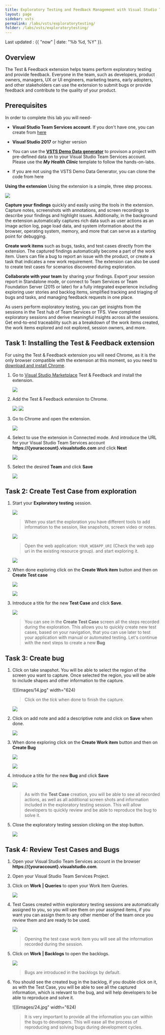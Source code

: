 ```yaml
---
title: Exploratory Testing and Feedback Management with Visual Studio Team Services
layout: page
sidebar: vsts
permalink: /labs/vsts/exploratorytesting/
folder: /labs/vsts/exploratorytesting/
---
```


Last updated : {{ "now" | date: "%b %d, %Y" }}.

## Overview

The Test & Feedback extension helps teams perform exploratory testing and provide feedback. Everyone in the team, such as developers, product owners, managers, UX or UI engineers, marketing teams, early adopters, and other stakeholders can use the extension to submit bugs or provide feedback and contribute to the quality of your product.

## Prerequisites

In order to complete this lab you will need-

- **Visual Studio Team Services account**. If you don't have one, you can create from [here](https://www.visualstudio.com)

- **Visual Studio 2017** or higher version

- You can use the **[VSTS Demo Data generator](http://vstsdemogenerator.azurewebsites.net/Environment/Create)** to provison a project with pre-defined data on to your Visual Studio Team Services account. Please use the ***My Health Clinic*** template to follow the hands-on-labs.

- If you are not using the VSTS Demo Data Generator, you can clone the code from here

**Using the extension**
Using the extension is a simple, three step process.

![](images/1.png)

**Capture your findings** quickly and easily using the tools in the extension. Capture notes, screenshots with annotations, and screen recordings to describe your findings and highlight issues. Additionally, in the background the extension automatically captures rich data such as user actions as an image action log, page load data, and system information about the browser, operating system, memory, and more that can serve as a starting point for debugging.

**Create work items** such as bugs, tasks, and test cases directly from the extension. The captured findings automatically become a part of the work item. Users can file a bug to report an issue with the product, or create a task that indicates a new work requirement. The extension can also be used to create test cases for scenarios discovered during exploration.

**Collaborate with your team** by sharing your findings. Export your session report in Standalone mode, or connect to Team Services or Team Foundation Server (2015 or later) for a fully integrated experience including exploring user stories and backlog items, simplified tracking and triaging of bugs and tasks, and managing feedback requests in one place.

As users perform exploratory testing, you can get insights from the sessions in the Test hub of Team Services or TFS. View completed exploratory sessions and derive meaningful insights across all the sessions. Get end-to-end traceability such as a breakdown of the work items created, the work items explored and not explored, session owners, and more.

## Task 1: Installing the Test & Feedback extension

For using the Test & Feedback extension you will need Chrome, as it is the only browser compatible with the extension at this moment, so you need to [download and install Chrome](https://www.google.com/chrome/browser/desktop/).

1. Go to [Visual Studio Marketplace](https://marketplace.visualstudio.com/items?itemName=ms.vss-exploratorytesting-web/) Test & Feedback</a> and install the extension.

    ![](images/2.png)

1. Add the Test & Feedback extension to Chrome.

    ![](images/3.png)
    ![](images/4.png)

1. Go to Chrome and open the extension.

    ![](images/5.png)

1. Select to use the extension in Connected mode. And introduce the URL for your Visual Studio Team Services account **https://{youraccount}.visualstudio.com** and click **Next**

    ![](images/6.jpg)

1. Select the desired **Team** and click **Save**

    ![](images/7.jpg)

## Task 2: Create Test Case from exploration

1. Start your **Exploratory testing** session.

    ![](images/8.png)

    >When you start the exploration you have different tools to add information to the session, like snapshots, screen video or notes.

    ![](images/9.png)

    > Open the web application: `YOUR_WEBAPP_URI` (Check the web app uri in the existing resource group). and start exploring it.

    ![](images/10.png)

1. When done exploring click on the **Create Work item** button and then on **Create Test case**

    ![](images/11.jpg)

    ![](images/12.jpg)

1. Introduce a title for the new **Test Case** and click **Save**.

    ![](images/13.jpg)

    > You can see in the **Create Test Case** screen all the steps recorded during the exploration. This allows you to quickly create new test cases, based on your navigation, that you can use later to test your application with manual or automated testing.
    > Let's continue with the next steps to create a new **Bug**

## Task 3: Create bug

1. Click on take snapshot. You will be able to select the region of the screen you want to capture. Once selected the region, you will be able to include shapes and other information to the capture.

   ![](images/14.jpg" width="624)

    > Click on the *tick* when done to finish the capture.

    ![](images/15.jpg)

1. Click on add note and add a descriptive note and click on **Save** when done.

    ![](images/16.jpg)

1. When done exploring click on the **Create Work item** button and then on **Create Bug**

    ![](images/17.jpg)

    ![](images/18.jpg)

1. Introduce a title for the new **Bug** and click **Save**

    ![](images/19.jpg)

    > As with the **Test Case** creation, you will be able to see all recorded actions, as well as all additional screen shots and information included in the exploratory testing session.
    > This will allow developers to quickly review and be able to reproduce the bug to solve it.

1. Close the exploratory testing session clicking on the stop button.

    ![](images/20.jpg)

## Task 4: Review Test Cases and Bugs

1. Open your Visual Studio Team Services account in the browser  **https://{youraccount}.visualstudio.com**.

1. Open your Visual Studio Team Services Project.

1. Click on **Work \| Queries** to open your Work Item Queries.

    ![](images/21.jpg)

1. Test Cases created within exploratory testing sessions are automatically assigned to you, so you will see them on your assigned items, if you want you can assign them to any other member of the team once you review them and are ready to be used.

    ![](images/22.jpg)

    > Opening the test case work item you will see all the information recorded during the session.

1. Click on **Work \| Backlogs** to open the backlogs.

    ![](images/23.jpg)

    > Bugs are introduced in the backlogs by default.

1. You should see the created bug in the backlog, if you double click on it, as with the Test Case, you will be able to see all the captured information, which is relevant to the bug, and will help developers to be able to reproduce and solve it.

    ![](images/24.jpg" width="624)

    > It is very important to provide all the information you can within the bugs to developers. This will ease all the process of reproducing and solving bugs during development cycles.
